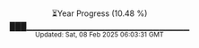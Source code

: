 <p align="center">
⏳Year Progress (10.48 %)<br>
███▁▁▁▁▁▁▁▁▁▁▁▁▁▁▁▁▁▁▁▁▁▁▁▁▁▁▁ <br>
<sub>Updated: Sat, 08 Feb 2025 06:03:31 GMT</sub>
</p>

